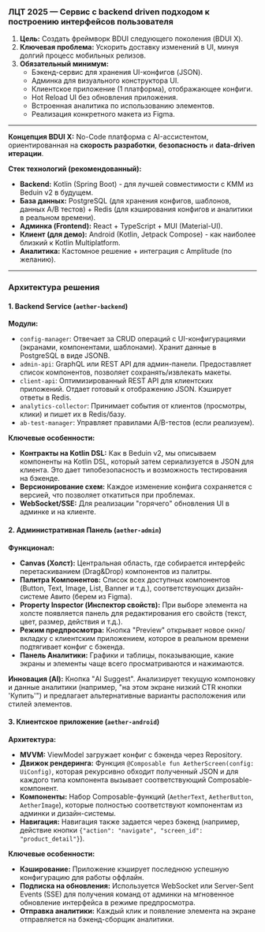 
### ЛЦТ 2025 — Сервис с backend driven подходом к построению интерфейсов пользователя

1.  **Цель:** Создать фреймворк BDUI следующего поколения (BDUI X).
2.  **Ключевая проблема:** Ускорить доставку изменений в UI, минуя долгий процесс мобильных релизов.
3.  **Обязательный минимум:**
    *   Бэкенд-сервис для хранения UI-конфигов (JSON).
    *   Админка для визуального конструктора UI.
    *   Клиентское приложение (1 платформа), отображающее конфиги.
    *   Hot Reload UI без обновления приложения.
    *   Встроенная аналитика по использованию элементов.
    *   Реализация конкретного макета из Figma.

---

**Концепция BDUI X:** No-Code платформа с AI-ассистентом, ориентированная на **скорость разработки**, **безопасность** и **data-driven итерации**.

**Стек технологий (рекомендованный):**
*   **Backend:** Kotlin (Spring Boot) - для лучшей совместимости с KMM из Beduin v2 в будущем.
*   **База данных:** PostgreSQL (для хранения конфигов, шаблонов, данных A/B тестов) + Redis (для кэширования конфигов и аналитики в реальном времени).
*   **Админка (Frontend):** React + TypeScript + MUI (Material-UI).
*   **Клиент (для демо):** Android (Kotlin, Jetpack Compose) - как наиболее близкий к Kotlin Multiplatform.
*   **Аналитика:** Кастомное решение + интеграция с Amplitude (по желанию).

---

### Архитектура решения

#### 1. Backend Service (`aether-backend`)

**Модули:**
*   `config-manager`: Отвечает за CRUD операций с UI-конфигурациями (экранами, компонентами, шаблонами). Хранит данные в PostgreSQL в виде JSONB.
*   `admin-api`: GraphQL или REST API для админ-панели. Предоставляет список компонентов, позволяет сохранять/извлекать макеты.
*   `client-api`: Оптимизированный REST API для клиентских приложений. Отдает готовый к отображению JSON. Кэширует ответы в Redis.
*   `analytics-collector`: Принимает события от клиентов (просмотры, клики) и пишет их в Redis/базу.
*   `ab-test-manager`: Управляет правилами A/B-тестов (если реализуем).

**Ключевые особенности:**
*   **Контракты на Kotlin DSL:** Как в Beduin v2, мы описываем компоненты на Kotlin DSL, который затем сериализуется в JSON для клиента. Это дает типобезопасность и возможность тестирования на бэкенде.
*   **Версионирование схем:** Каждое изменение конфига сохраняется с версией, что позволяет откатиться при проблемах.
*   **WebSocket/SSE:** Для реализации "горячего" обновления UI в админке и на клиенте.

#### 2. Административная Панель (`aether-admin`)

**Функционал:**
*   **Canvas (Холст):** Центральная область, где собирается интерфейс перетаскиванием (Drag&Drop) компонентов из палитры.
*   **Палитра Компонентов:** Список всех доступных компонентов (Button, Text, Image, List, Banner и т.д.), соответствующих дизайн-системе Авито (берем из Figma).
*   **Property Inspector (Инспектор свойств):** При выборе элемента на холсте появляется панель для редактирования его свойств (текст, цвет, размер, действия и т.д.).
*   **Режим предпросмотра:** Кнопка "Preview" открывает новое окно/вкладку с клиентским приложением, которое в реальном времени подтягивает конфиг с бэкенда.
*   **Панель Аналитики:** Графики и таблицы, показывающие, какие экраны и элементы чаще всего просматриваются и нажимаются.

**Инновация (AI):** Кнопка "AI Suggest". Анализирует текущую компоновку и данные аналитики (например, "на этом экране низкий CTR кнопки 'Купить'") и предлагает альтернативные варианты расположения или стилей элементов.

#### 3. Клиентское приложение (`aether-android`)

**Архитектура:**
*   **MVVM:** ViewModel загружает конфиг с бэкенда через Repository.
*   **Движок рендеринга:** Функция `@Composable fun AetherScreen(config: UiConfig)`, которая рекурсивно обходит полученный JSON и для каждого типа компонента вызывает соответствующий Composable-компонент.
*   **Компоненты:** Набор Composable-функций (`AetherText`, `AetherButton`, `AetherImage`), которые полностью соответствуют компонентам из админки и дизайн-системы.
*   **Навигация:** Навигация также задается через бэкенд (например, действие кнопки `{"action": "navigate", "screen_id": "product_detail"}`).

**Ключевые особенности:**
*   **Кэширование:** Приложение кэширует последнюю успешную конфигурацию для работы оффлайн.
*   **Подписка на обновления:** Используется WebSocket или Server-Sent Events (SSE) для получения команд от админки на мгновенное обновление интерфейса в режиме предпросмотра.
*   **Отправка аналитики:** Каждый клик и появление элемента на экране отправляется на бэкенд-сборщик аналитики.
